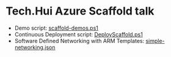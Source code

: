 # Tech.Hui Azure Scaffold talk

* Demo script: [scaffold-demos.ps1](./scaffold-demos.ps1)
* Continuous Deployment script: [DeployScaffold.ps1](./DeployScaffold.ps1)
* Software Defined Networking with ARM Templates: [simple-networking.json](./simple-networking.json)
